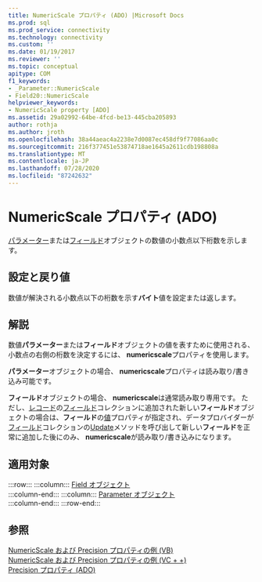 ```yaml
---
title: NumericScale プロパティ (ADO) |Microsoft Docs
ms.prod: sql
ms.prod_service: connectivity
ms.technology: connectivity
ms.custom: ''
ms.date: 01/19/2017
ms.reviewer: ''
ms.topic: conceptual
apitype: COM
f1_keywords:
- _Parameter::NumericScale
- Field20::NumericScale
helpviewer_keywords:
- NumericScale property [ADO]
ms.assetid: 29a02992-64be-4fcd-be13-445cba205893
author: rothja
ms.author: jroth
ms.openlocfilehash: 38a44aeac4a2238e7d0087ec458df9f77086aa0c
ms.sourcegitcommit: 216f377451e53874718ae1645a2611cdb198808a
ms.translationtype: MT
ms.contentlocale: ja-JP
ms.lasthandoff: 07/28/2020
ms.locfileid: "87242632"
---
```

# <a name="numericscale-property-ado"></a>NumericScale プロパティ (ADO)
[パラメーター](../../../ado/reference/ado-api/parameter-object.md)または[フィールド](../../../ado/reference/ado-api/field-object.md)オブジェクトの数値の小数点以下桁数を示します。  
  
## <a name="settings-and-return-values"></a>設定と戻り値  
 数値が解決される小数点以下の桁数を示す**バイト**値を設定または返します。  
  
## <a name="remarks"></a>解説  
 数値**パラメーター**または**フィールド**オブジェクトの値を表すために使用される、小数点の右側の桁数を決定するには、 **numericscale**プロパティを使用します。  
  
 **パラメーター**オブジェクトの場合、 **numericscale**プロパティは読み取り/書き込み可能です。  
  
 **フィールド**オブジェクトの場合、 **numericscale**は通常読み取り専用です。 ただし、[レコード](../../../ado/reference/ado-api/record-object-ado.md)の[フィールド](../../../ado/reference/ado-api/fields-collection-ado.md)コレクションに追加された新しい**フィールド**オブジェクトの場合は、**フィールド**の[値](../../../ado/reference/ado-api/value-property-ado.md)プロパティが指定され、データプロバイダーが[フィールド](../../../ado/reference/ado-api/fields-collection-ado.md)コレクションの[Update](../../../ado/reference/ado-api/update-method.md)メソッドを呼び出して新しい**フィールド**を正常に追加した後にのみ、 **numericscale**が読み取り/書き込みになります。  
  
## <a name="applies-to"></a>適用対象  

:::row:::
    :::column:::
        [Field オブジェクト](../../../ado/reference/ado-api/field-object.md)  
    :::column-end:::
    :::column:::
        [Parameter オブジェクト](../../../ado/reference/ado-api/parameter-object.md)  
    :::column-end:::
:::row-end:::

## <a name="see-also"></a>参照  
 [NumericScale および Precision プロパティの例 (VB)](../../../ado/reference/ado-api/numericscale-and-precision-properties-example-vb.md)   
 [NumericScale および Precision プロパティの例 (VC + +)](../../../ado/reference/ado-api/numericscale-and-precision-properties-example-vc.md)   
 [Precision プロパティ (ADO)](../../../ado/reference/ado-api/precision-property-ado.md)
